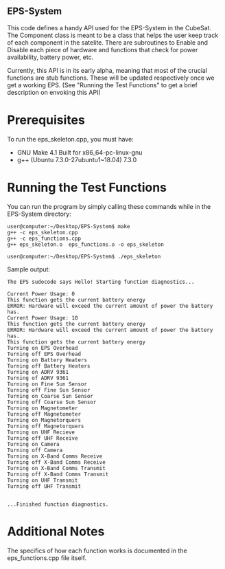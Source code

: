 ## EPS-System

This code defines a handy API used for the EPS-System in the CubeSat. The Component class
is meant to be a class that helps the user keep track of each component in the 
satelite. There are subroutines to Enable and Disable each piece of hardware and functions that check for power availability, battery power, etc.

Currently, this API is in its early alpha, meaning that most of the crucial
functions are stub functions. These will be updated respectively once we get a working
EPS. (See "Running the Test Functions" to get a brief description on envoking this API)

# Prerequisites

To run the eps_skeleton.cpp, you must have:

- GNU Make 4.1 Built for x86_64-pc-linux-gnu
- g++ (Ubuntu 7.3.0-27ubuntu1~18.04) 7.3.0

# Running the Test Functions

You can run the program by simply calling these commands while in the EPS-System
directory:

```
user@computer:~/Desktop/EPS-System$ make
g++ -c eps_skeleton.cpp
g++ -c eps_functions.cpp
g++ eps_skeleton.o  eps_functions.o -o eps_skeleton

user@computer:~/Desktop/EPS-System$ ./eps_skeleton 
```
Sample output:

```
The EPS sudocode says Hello! Starting function diagnostics...

Current Power Usage: 0
This function gets the current battery energy
ERROR: Hardware will exceed the current amount of power the battery has.
Current Power Usage: 10
This function gets the current battery energy
ERROR: Hardware will exceed the current amount of power the battery has.
This function gets the current battery energy
Turning on EPS Overhead
Turning off EPS Overhead
Turning on Battery Heaters
Turning off Battery Heaters
Turning on ADRV 9361
Turning of ADRV 9361
Turning on Fine Sun Sensor
Turning off Fine Sun Sensor
Turning on Coarse Sun Sensor
Turning off Coarse Sun Sensor
Turning on Magnetometer
Turning off Magnetometer
Turning on Magnetorquers
Turning off Magnetorquers
Turning on UHF Recieve
Turning off UHF Receive
Turning on Camera
Turning off Camera
Turning on X-Band Comms Receive
Turning off X-Band Comms Receive
Turning on X-Band Comms Transmit
Turning off X-Band Comms Transmit
Turning on UHF Transmit
Turning off UHF Transmit


...Finished function diagnostics.
```
# Additional Notes

The specifics of how each function works is documented in the eps_functions.cpp
file itself.
